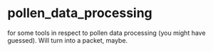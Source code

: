 # pollen_data_processing
for some tools in respect to pollen data processing (you might have guessed). Will turn into a packet, maybe.
